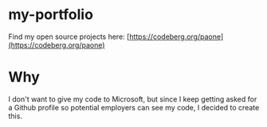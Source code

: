 # my-portfolio
Find my open source projects here: [https://codeberg.org/paone](https://codeberg.org/paone)

# Why
I don't want to give my code to Microsoft, but since I keep getting asked for a Github profile so potential employers can see my code, I decided to create this.
